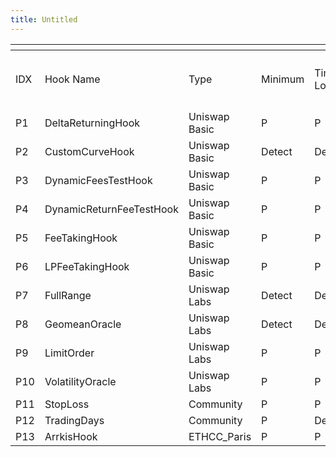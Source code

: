 ```yaml
---
title: Untitled
---
```


<table><thead><tr><th width="93"></th><th></th><th></th><th></th><th></th><th></th><th></th><th></th><th></th></tr></thead><tbody><tr><td>IDX</td><td>Hook Name</td><td>Type</td><td>Minimum</td><td>Time-Lock</td><td><p>OnlyBy</p><p>PoolManager</p></td><td>Proxy</td><td><p>Re-</p><p>Initialize</p></td><td><p>Gas-</p><p>Griefing</p></td></tr><tr><td>P1</td><td>DeltaReturningHook</td><td>Uniswap Basic</td><td>P</td><td>P</td><td>P</td><td>P</td><td>P</td><td>P</td></tr><tr><td>P2</td><td>CustomCurveHook</td><td>Uniswap Basic</td><td>Detect</td><td>Detect</td><td>False Positive</td><td>P</td><td>P</td><td>P</td></tr><tr><td>P3</td><td>DynamicFeesTestHook</td><td>Uniswap Basic</td><td>P</td><td>P</td><td>Detect</td><td>P</td><td>P</td><td>P</td></tr><tr><td>P4</td><td>DynamicReturnFeeTestHook</td><td>Uniswap Basic</td><td>P</td><td>P</td><td>Detect</td><td>P</td><td>P</td><td>P</td></tr><tr><td>P5</td><td>FeeTakingHook</td><td>Uniswap Basic</td><td>P</td><td>P</td><td>P</td><td>P</td><td>P</td><td>P</td></tr><tr><td>P6</td><td>LPFeeTakingHook</td><td>Uniswap Basic</td><td>P</td><td>P</td><td>P</td><td>P</td><td>P</td><td>P</td></tr><tr><td>P7</td><td>FullRange</td><td>Uniswap Labs</td><td>Detect</td><td>Detect</td><td>False Positive</td><td>P</td><td>P</td><td>P</td></tr><tr><td>P8</td><td>GeomeanOracle</td><td>Uniswap Labs</td><td>Detect</td><td>Detect</td><td>False Positive</td><td>P</td><td>P</td><td>P</td></tr><tr><td>P9</td><td>LimitOrder</td><td>Uniswap Labs</td><td>P</td><td>P</td><td>P</td><td>P</td><td>P</td><td>P</td></tr><tr><td>P10</td><td>VolatilityOracle</td><td>Uniswap Labs</td><td>P</td><td>P</td><td>Detect</td><td>P</td><td>P</td><td>P</td></tr><tr><td>P11</td><td>StopLoss</td><td>Community</td><td>P</td><td>P</td><td>Detect</td><td>P</td><td>P</td><td>P</td></tr><tr><td>P12</td><td>TradingDays</td><td>Community</td><td>P</td><td>Detect</td><td>Detect</td><td>P</td><td>P</td><td>P</td></tr><tr><td>P13</td><td>ArrkisHook</td><td>ETHCC_Paris</td><td>P</td><td>P</td><td>Detect</td><td>P</td><td>Detect</td><td>P</td></tr></tbody></table>
